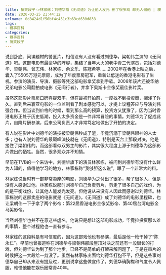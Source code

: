 ```yaml
---
title: 搞笑段子->林家栋：刘德华拍《无间道》为让他人发光 删了很多戏 却无人谢他 | 糗事百科
date: 2020-03-25 21:44:12
urlname: 0d8424d1f50bf4c451c3b63cd630d838
tags: 
- 糗事百科
categories:
- 糗事百科
- 搞笑段子
---
```

说到卧底、间谍题材的警匪片，相信没有人没有看过刘德华，梁朝伟主演的《无间道》吧。这部电影有最豪华的阵容，集结了当年大火的老中青三代演员，包括刘德华、梁朝伟、曾志伟、林家栋、余文乐、陈冠希等……2002年在香港上映之后，囊入了5505万港元票房，成为了年度票房冠军，重新让低迷的香港电影有了生机。参演的演员、导演、摄影等凭这部电影拿奖拿到手软。2006年该片还被华纳兄弟电影公司翻拍成电影《无间行者》，并拿下奥斯卡金像奖最佳影片奖。

虽然这部影片票房口碑喜提双丰，但在最初开拍前，一度找不到投资商，搁浅了许久。直到后来寰亚电影的一位监制看了剧本感觉可以，才提上议程答应与导演刘伟强合作。但当谈到价格的时候，看到那么高的预算，投资方又犹豫了，因为当时香港电影正处于历史低潮，投入太多资金是一件非常冒险的事情。刘德华为了促成此片，自降片酬参演，后来公司负责人才非常笃定地做出了开拍的决定。

有人说在影片中刘德华的演技被梁朝伟秒成了渣，毕竟沉溺于梁朝伟眼神的人太多；也有人说刘德华的最巅峰演技就在《无间道》，特别是天台上那段对决，他是接住了梁朝伟的。而这部看似双男主的影片，其实很大程度上源于刘德华为这部影片做出的牺牲。当然，很多观众并不知情。

早前在TVB的一个采访中，刘德华旗下的演员林家栋，被问到刘德华有没有什么鲜为人知的，值得他学习的地方，林家栋称“我够胆这么说”，曝了一个非常大的料。

林家栋说当时有一部非常卖座的电影，刘德华为之付出了很多，帮了很多人，但是没有人感谢过他。林家栋说那时刘德华自己负责剪片，剪走了很多自己的戏份，为的是平衡戏份，让其他人能发光发亮。但他说从来没有人因此而感谢过刘德华。林家栋说的这部卖座的电影就是《无间道》。《无间道》成了刘德华的电影里程碑，也让梁朝伟一下子拿了两个影帝：第22届香港电影金像奖影帝、第40届台湾电影金马奖影帝。

当然刘德华也并不在意这些虚名，他说只是想让这部电影成功，毕竟拉投资那么难的事情，整个过程他也一直有参与。

林家栋的这段料是有可信度的，因为这部戏他也有参演，最后是他一枪干掉了“陈永仁”。早前也曾报道称在刘德华与梁朝伟那段屋顶对决之前还有一段很长的打戏，但刘德华认为到了那个地步，已经不是简单的打架来解问题了，于是在审片的时候把这一大段给一剪没了。虽然有林家栋出面给刘德华打抱不平，但是这些事刘德华自己却从来没有提及过，更别说拿这些做宣传了。刘德华确胸襟和气度令人佩服，难怪他能在娱乐圈常青40年。


